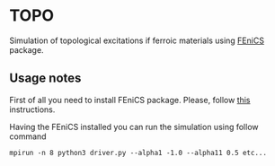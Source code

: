 # TOPO

Simulation of topological excitations if ferroic materials using [FEniCS](https://fenicsproject.org/) package.

## Usage notes

First of all you need to install FEniCS package. Please, follow [this](https://fenics.readthedocs.io/en/latest/installation.html) instructions.

Having the FEniCS installed you can run the simulation using follow command

```
mpirun -n 8 python3 driver.py --alpha1 -1.0 --alpha11 0.5 etc...
```

